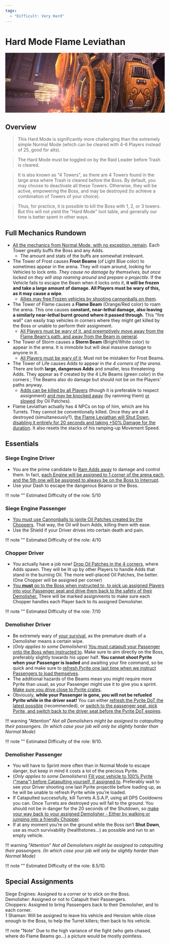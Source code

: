 ```yaml
---
tags:
  - "Difficult: Very Hard"
---
```


# Hard Mode Flame Leviathan

![](../img/hm_flame_leviathan.png)

## Overview

> This Hard Mode is significantly more challenging than the extremely simple Normal Mode (which can be cleared with 4-6 Players instead of 25, good for alts).

> The Hard Mode must be toggled on by the Raid Leader before Trash is cleared.  

> It is also known as "4 Towers", as there are 4 Towers found in the large area where Trash is cleared before the Boss. By default, you may choose to deactivate all these Towers. Otherwise, they will be active, empowering the Boss, and may be destroyed (to achieve a combination of Towers of your choice).  

> Thus, for practice, it is possible to kill the Boss with 1, 2, or 3 towers. But this will not yield the "Hard Mode" loot table, and generally our time is better spent in other ways.

## Full Mechanics Rundown

* <ins>All the mechanics from Normal Mode, with no exception, remain</ins>. Each Tower greatly buffs the Boss and any Adds.
    * The amount and stats of the buffs are somewhat irrelevant.
* The Tower of Frost causes __Frost Beams__ (of Light Blue color) to sometimes appear in the arena. They will roam around, looking for Vehicles to lock onto. _They cause no damage by themselves, but once locked on they will stop roaming around and prepare a projectile_. If the Vehicle fails to escape the Beam when it locks onto it, __it will be frozen and take a large amount of damage. All Players must be wary of this, as it may cause a wipe__.
    * <ins>Allies may free Frozen vehicles by shooting cannonballs on them</ins>.
* The Tower of Flame causes a __Flame Beam__ (Orange/Red color) to roam the arena. This one causes __constant, near-lethal damage, also leaving a similarly near-lethal burnt ground where it passed through__. This "fire wall" can easily trap vehicles in corners where they might get killed by the Boss or unable to perform their assignment.
    * <ins>All Players must be wary of it, and preemptively move away from the Flame Beam's path, and away from the Beam in general</ins>.
* The Tower of Storm causes a __Storm Beam__ (Bright/White color) to appear in the arena. It is immobile but will deal massive damage to anyone in it.
    * <ins>All Players must be wary of it</ins>. Must not be mistaken for Frost Beams.
* The Tower of Life causes Adds to appear in _the 4 corners of the arena_. There are both __large, dangerous Adds__ and smaller, less threatening Adds. They appear as if created by the 4 Life Beams (green color) in the corners ; The Beams also do damage but should not be on the Players’ paths anyway.
    * <ins>Adds can be killed by all Players</ins> (though it is preferable to respect assignment) <ins>and may be knocked away</ins> (by ramming them) <ins>or slowed</ins> (by Oil Patches).
* Flame Leviathan actually has 4 NPCs on top of him, which are his Turrets. They cannot be conventionally killed. Once they are all 4 destroyed (simultaneously?), <ins>the Flame Leviathan will Shut Down, disabling it entirely for 20 seconds and taking +50% Damage for the duration</ins>. It also resets the stacks of his ramping-up Movement Speed.

## Essentials

### Siege Engine Driver

* You are the prime candidate to <ins>Ram Adds away</ins> to damage and control them. In fact, <ins>each Engine will be assigned to 1 corner of the arena each, and the 5th one will be assigned to always be on the Boss to Interrupt</ins>.
* Use your Dash to escape the dangerous Beams or the Boss.

!!! note ""
    Estimated Difficulty of the role: 5/10

### Siege Engine Passenger

* <ins>You must use Cannonballs to ignite Oil Patches created by the Choppers</ins>. That way, the Oil will burn Adds, killing them with ease.
* Use the Shield if your Driver drives into certain death and pain.

!!! note ""
    Estimated Difficulty of the role: 4/10

### Chopper Driver

* You actually have a job now! <ins>Drop Oil Patches in the 4 corners</ins>, where Adds spawn. They will be lit up by other Players to handle Adds that stand in the burning Oil. The more well-placed Oil Patches, the better. (One Chopper will be assigned per corner)
* <ins>You __must__ go to the Boss when instructed to, to pick up assigned Players into your Passenger seat and drive them back to the safety of their Demolisher.</ins> There will be marked assignments to make sure each Chopper handles each Player back to its assigned Demolisher.

!!! note ""
    Estimated Difficulty of the role: 7/10

### Demolisher Driver

* Be extremely wary of <ins>your survival</ins>, as the premature death of a Demolisher means a certain wipe.
* (_Only applies to some Demolishers_) <ins>You must catapult your Passenger onto the Boss when instructed to</ins>. Make sure to aim directly on the Boss, preferably slightly towards his upper half. __You cannot shoot Pyrite when your Passenger is loaded__ and awaiting your fire command, so be quick and make sure to <ins>refresh Pyrite one last time when we instruct Passengers to load themselves</ins>.
* The additional hazards of the Beams mean you might require more Pyrite than usual, as your Passenger might use it to give you a sprint. <ins>Make sure you drive close to Pyrite crates</ins>.
* Obviously, __while your Passenger is gone, you will not be refueled Pyrite while in the driver seat!__ You can either <ins>refresh the Pyrite DoT the latest possible</ins> (recommended), or <ins>switch to the passenger seat, pick Pyrite, and switch back to the driver seat before the Pyrite DoT expires</ins>.

!!! warning "Attention"
    _Not all Demolishers might be assigned to catapulting their passengers. (In which case your job will only be slightly harder than Normal Mode)_

!!! note ""
    Estimated Difficulty of the role: 9/10. 

### Demolisher Passenger

* You will have to Sprint more often than in Normal Mode to escape danger, but keep in mind it costs a lot of the precious Pyrite.
* (_Only applies to some Demolishers_) <ins>Fill your vehicle to 100% Pyrite ("mana") before Catapulting yourself, if assigned to</ins>. Preferably wait to see your Driver shooting one last Pyrite projectile before loading up, as he will be unable to refresh Pyrite while you’re loaded.
* If Catapulted successfully, kill Turrets A.S.A.P, using all DPS Cooldowns you can.
Once Turrets are destroyed you will fall to the ground. You should not be in danger for the 20 seconds of the Shutdown, so <ins>make your way back to your assigned Demolisher - Either by walking or jumping into a friendly Chopper</ins>.
* If at any moment you’re on the ground while the Boss isn’t __Shut Down__, use as much survivability (healthstones…) as possible and run to an empty vehicle.

!!! warning "Attention"
    _Not all Demolishers might be assigned to catapulting their passengers. (In which case your job will only be slightly harder than Normal Mode)_

!!! note ""
    Estimated Difficulty of the role: 8.5/10. 

## Special Assignments

Siege Engines: Assigned to a corner or to stick on the Boss.  
Demolisher: Assigned or not to Catapult their Passengers.  
Choppers: Assigned to bring Passengers back to their Demolisher, and to each corner.  
1 Shaman: Will be assigned to leave his vehicle and Heroism while close enough to the Boss, to help the Turret killers; then back to his vehicle.  

!!! note "Note"
    Due to the high variance of the fight (who gets chased, where do Flame Beams go…) a picture would be mostly pointless.
